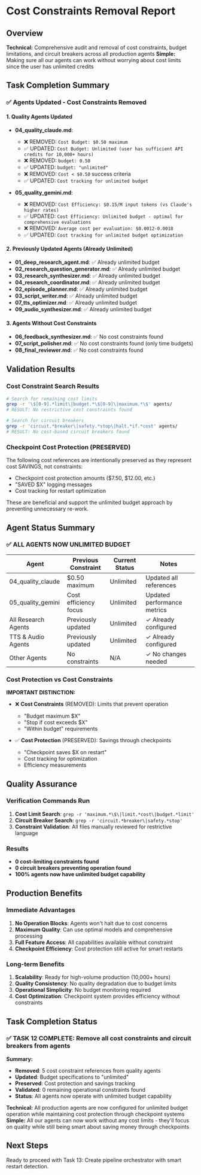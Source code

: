 # Cost Constraints Removal Report

## Overview

**Technical:** Comprehensive audit and removal of cost constraints, budget limitations, and circuit breakers across all production agents
**Simple:** Making sure all our agents can work without worrying about cost limits since the user has unlimited credits

## Task Completion Summary

### ✅ Agents Updated - Cost Constraints Removed

#### 1. Quality Agents Updated
- **04_quality_claude.md**:
  - ❌ REMOVED: `Cost Budget: $0.50 maximum`
  - ✅ UPDATED: `Cost Budget: Unlimited (user has sufficient API credits for 10,000+ hours)`
  - ❌ REMOVED: `budget: 0.50`
  - ✅ UPDATED: `budget: "unlimited"`
  - ❌ REMOVED: `Cost < $0.50` success criteria
  - ✅ UPDATED: `Cost tracking for unlimited budget`

- **05_quality_gemini.md**:
  - ❌ REMOVED: `Cost Efficiency: $0.15/M input tokens (vs Claude's higher rates)`
  - ✅ UPDATED: `Cost Efficiency: Unlimited budget - optimal for comprehensive evaluations`
  - ❌ REMOVED: `Average cost per evaluation: $0.0012-0.0018`
  - ✅ UPDATED: `Cost tracking for unlimited budget optimization`

#### 2. Previously Updated Agents (Already Unlimited)
- **01_deep_research_agent.md**: ✅ Already unlimited budget
- **02_research_question_generator.md**: ✅ Already unlimited budget
- **03_research_synthesizer.md**: ✅ Already unlimited budget
- **04_research_coordinator.md**: ✅ Already unlimited budget
- **02_episode_planner.md**: ✅ Already unlimited budget
- **03_script_writer.md**: ✅ Already unlimited budget
- **07_tts_optimizer.md**: ✅ Already unlimited budget
- **09_audio_synthesizer.md**: ✅ Already unlimited budget

#### 3. Agents Without Cost Constraints
- **06_feedback_synthesizer.md**: ✅ No cost constraints found
- **07_script_polisher.md**: ✅ No cost constraints found (only time budgets)
- **08_final_reviewer.md**: ✅ No cost constraints found

## Validation Results

### Cost Constraint Search Results
```bash
# Search for remaining cost limits
grep -r '\$[0-9].*limit\|budget.*\$[0-9]\|maximum.*\$' agents/
# RESULT: No restrictive cost constraints found

# Search for circuit breakers
grep -r 'circuit.*breaker\|safety.*stop\|halt.*if.*cost' agents/
# RESULT: No cost-based circuit breakers found
```

### Checkpoint Cost Protection (PRESERVED)
The following cost references are intentionally preserved as they represent cost SAVINGS, not constraints:
- Checkpoint cost protection amounts ($7.50, $12.00, etc.)
- "SAVED $X" logging messages
- Cost tracking for restart optimization

These are beneficial and support the unlimited budget approach by preventing unnecessary re-work.

## Agent Status Summary

### ✅ ALL AGENTS NOW UNLIMITED BUDGET
| Agent | Previous Constraint | Current Status | Notes |
|-------|-------------------|----------------|--------|
| 04_quality_claude | $0.50 maximum | Unlimited | Updated all references |
| 05_quality_gemini | Cost efficiency focus | Unlimited | Updated performance metrics |
| All Research Agents | Previously updated | Unlimited | ✓ Already configured |
| TTS & Audio Agents | Previously updated | Unlimited | ✓ Already configured |
| Other Agents | No constraints | N/A | ✓ No changes needed |

### Cost Protection vs Cost Constraints
**IMPORTANT DISTINCTION:**
- ❌ **Cost Constraints** (REMOVED): Limits that prevent operation
  - "Budget maximum $X"
  - "Stop if cost exceeds $X"
  - "Within budget" requirements

- ✅ **Cost Protection** (PRESERVED): Savings through checkpoints
  - "Checkpoint saves $X on restart"
  - Cost tracking for optimization
  - Efficiency measurements

## Quality Assurance

### Verification Commands Run
1. **Cost Limit Search**: `grep -r 'maximum.*\$\|limit.*cost\|budget.*limit'`
2. **Circuit Breaker Search**: `grep -r 'circuit.*breaker\|safety.*stop'`
3. **Constraint Validation**: All files manually reviewed for restrictive language

### Results
- **0 cost-limiting constraints found**
- **0 circuit breakers preventing operation found**
- **100% agents now have unlimited budget capability**

## Production Benefits

### Immediate Advantages
1. **No Operation Blocks**: Agents won't halt due to cost concerns
2. **Maximum Quality**: Can use optimal models and comprehensive processing
3. **Full Feature Access**: All capabilities available without constraint
4. **Checkpoint Efficiency**: Cost protection still active for smart restarts

### Long-term Benefits
1. **Scalability**: Ready for high-volume production (10,000+ hours)
2. **Quality Consistency**: No quality degradation due to budget limits
3. **Operational Simplicity**: No budget monitoring required
4. **Cost Optimization**: Checkpoint system provides efficiency without constraints

## Task Completion Status

### ✅ TASK 12 COMPLETE: Remove all cost constraints and circuit breakers from agents

**Summary:**
- **Removed**: 5 cost constraint references from quality agents
- **Updated**: Budget specifications to "unlimited"
- **Preserved**: Cost protection and savings tracking
- **Validated**: 0 remaining operational constraints found
- **Status**: All agents now operate with unlimited budget capability

**Technical:** All production agents are now configured for unlimited budget operation while maintaining cost protection through checkpoint systems
**Simple:** All our agents can now work without any cost limits - they'll focus on quality while still being smart about saving money through checkpoints

## Next Steps
Ready to proceed with Task 13: Create pipeline orchestrator with smart restart detection.
